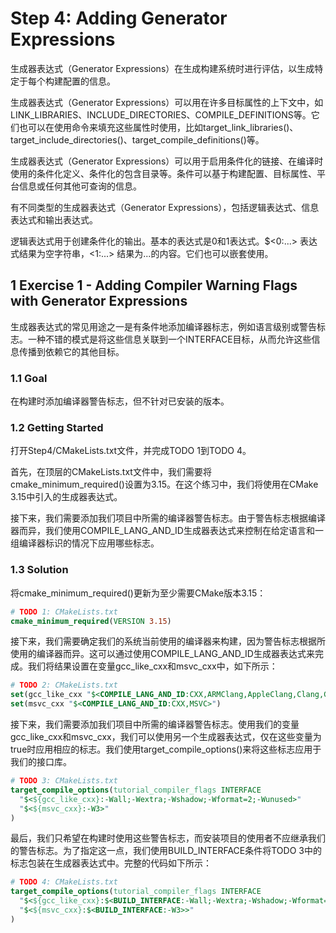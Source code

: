 # Step 4: Adding Generator Expressions

生成器表达式（Generator Expressions）在生成构建系统时进行评估，以生成特定于每个构建配置的信息。

生成器表达式（Generator Expressions）可以用在许多目标属性的上下文中，如LINK_LIBRARIES、INCLUDE_DIRECTORIES、COMPILE_DEFINITIONS等。它们也可以在使用命令来填充这些属性时使用，比如target_link_libraries()、target_include_directories()、target_compile_definitions()等。

生成器表达式（Generator Expressions）可以用于启用条件化的链接、在编译时使用的条件化定义、条件化的包含目录等。条件可以基于构建配置、目标属性、平台信息或任何其他可查询的信息。

有不同类型的生成器表达式（Generator Expressions），包括逻辑表达式、信息表达式和输出表达式。

逻辑表达式用于创建条件化的输出。基本的表达式是0和1表达式。$<0:...> 表达式结果为空字符串，<1:...> 结果为...的内容。它们也可以嵌套使用。

## 1 Exercise 1 - Adding Compiler Warning Flags with Generator Expressions

生成器表达式的常见用途之一是有条件地添加编译器标志，例如语言级别或警告标志。一种不错的模式是将这些信息关联到一个INTERFACE目标，从而允许这些信息传播到依赖它的其他目标。

### 1.1 Goal

在构建时添加编译器警告标志，但不针对已安装的版本。

### 1.2 Getting Started

打开Step4/CMakeLists.txt文件，并完成TODO 1到TODO 4。

首先，在顶层的CMakeLists.txt文件中，我们需要将cmake_minimum_required()设置为3.15。在这个练习中，我们将使用在CMake 3.15中引入的生成器表达式。

接下来，我们需要添加我们项目中所需的编译器警告标志。由于警告标志根据编译器而异，我们使用COMPILE_LANG_AND_ID生成器表达式来控制在给定语言和一组编译器标识的情况下应用哪些标志。

### 1.3 Solution

将cmake_minimum_required()更新为至少需要CMake版本3.15：

```cmake
# TODO 1: CMakeLists.txt
cmake_minimum_required(VERSION 3.15)
```

接下来，我们需要确定我们的系统当前使用的编译器来构建，因为警告标志根据所使用的编译器而异。这可以通过使用COMPILE_LANG_AND_ID生成器表达式来完成。我们将结果设置在变量gcc_like_cxx和msvc_cxx中，如下所示：

```cmake
# TODO 2: CMakeLists.txt
set(gcc_like_cxx "$<COMPILE_LANG_AND_ID:CXX,ARMClang,AppleClang,Clang,GNU,LCC>")
set(msvc_cxx "$<COMPILE_LANG_AND_ID:CXX,MSVC>")
```

接下来，我们需要添加我们项目中所需的编译器警告标志。使用我们的变量gcc_like_cxx和msvc_cxx，我们可以使用另一个生成器表达式，仅在这些变量为true时应用相应的标志。我们使用target_compile_options()来将这些标志应用于我们的接口库。

```cmake
# TODO 3: CMakeLists.txt
target_compile_options(tutorial_compiler_flags INTERFACE
  "$<${gcc_like_cxx}:-Wall;-Wextra;-Wshadow;-Wformat=2;-Wunused>"
  "$<${msvc_cxx}:-W3>"
)
```

最后，我们只希望在构建时使用这些警告标志，而安装项目的使用者不应继承我们的警告标志。为了指定这一点，我们使用BUILD_INTERFACE条件将TODO 3中的标志包装在生成器表达式中。完整的代码如下所示：

```cmake
# TODO 4: CMakeLists.txt
target_compile_options(tutorial_compiler_flags INTERFACE
  "$<${gcc_like_cxx}:$<BUILD_INTERFACE:-Wall;-Wextra;-Wshadow;-Wformat=2;-Wunused>>"
  "$<${msvc_cxx}:$<BUILD_INTERFACE:-W3>>"
)
```